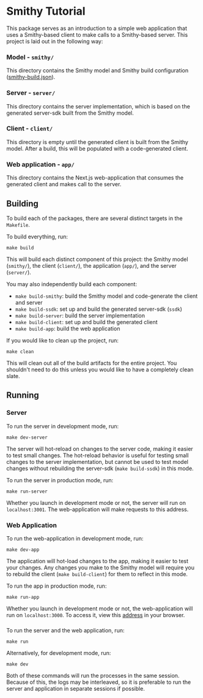 # Smithy Tutorial
This package serves as an introduction to a simple web application that uses a Smithy-based client to make calls to a Smithy-based server. This project is laid out in the following way:

### Model - `smithy/`
This directory contains the Smithy model and Smithy build configuration ([smithy-build.json](https://smithy.io/2.0/guides/smithy-build-json.html)).

### Server - `server/`
This directory contains the server implementation, which is based on the generated server-sdk built from the Smithy model.

### Client - `client/`
This directory is empty until the generated client is built from the Smithy model. After a build, this will be populated with a code-generated client.

### Web application - `app/`
This directory contains the Next.js web-application that consumes the generated client and makes call to the server.

## Building
To build each of the packages, there are several distinct targets in the `Makefile`.

To build everything, run:
```
make build
```
This will build each distinct component of this project: the Smithy model (`smithy/`), the client (`client/`), the application (`app/`), and the server (`server/`).

You may also independently build each component:
 * `make build-smithy`: build the Smithy model and code-generate the client and server
 * `make build-ssdk`: set up and build the generated server-sdk (`ssdk`)
 * `make build-server`: build the server implementation
 * `make build-client`: set up and build the generated client
 * `make build-app`: build the web application

If you would like to clean up the project, run:
```
make clean
```
This will clean out all of the build artifacts for the entire project. You shouldn't need to do this unless you would like to have a completely clean slate.

## Running
### Server
To run the server in development mode, run:
```
make dev-server
```
The server will hot-reload on changes to the server code, making it easier to test small changes. The hot-reload behavior is useful for testing small changes to the server implementation, but cannot be used to test model changes without rebuilding the server-sdk (`make build-ssdk`) in this mode.

To run the server in production mode, run:
```
make run-server
```

Whether you launch in development mode or not, the server will run on `localhost:3001`. The web-application will make requests to this address.

### Web Application
To run the web-application in development mode, run:
```
make dev-app
```
The application will hot-load changes to the app, making it easier to test your changes. Any changes you make to the Smithy model will require you to rebuild the client (`make build-client`) for them to reflect in this mode.

To run the app in production mode, run:
```
make run-app
```

Whether you launch in development mode or not, the web-application will run on `localhost:3000`. To access it, view this [address](http://localhost:3000) in your browser.

### 
To run the server and the web application, run:
```
make run
```

Alternatively, for development mode, run:
```
make dev
```

Both of these commands will run the processes in the same session. Because of this, the logs may be interleaved, so it is preferable to run the server and application in separate sessions if possible.
